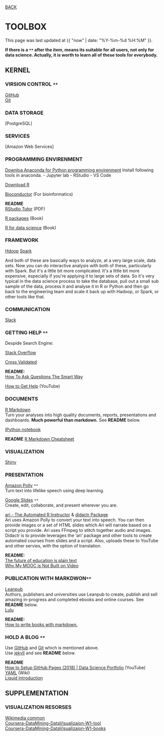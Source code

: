 [BACK](../)

# TOOLBOX
This page was last updated at {{ "now" | date: "%Y-%m-%d %H:%M" }}.
<br>

**If there is a `**` after the item, means its suitable for all users, not only for data science. Actually, it is worth to learn all of these tools for everybody.**  

## KERNEL
### VIRSION CONTROL `**`

[GitHub](https://github.com/)  
[Git](https://git-scm.com/download)  

### DATA STORAGE
[PostgreSQL]

### SERVICES
[Amazon Web Services]

### PROGRAMMING ENVIRENMENT
[Downloa Anaconda for Python programming envirenment]() Install following tools in anaconda.
    - Jupyter lab
    - RStudio
    - VS Code

[Download R](https://cran.r-project.org/)  
 
[Bioconductor](https://www.bioconductor.org/) (For bioinformatics)  

**README**  
[RStudio Tutor](https://github.com/rstudio/cheatsheets/raw/master/rstudio-ide.pdf) (PDF)  

[R packages](http://r-pkgs.had.co.nz/) (Book)  

[R for data science](https://r4ds.had.co.nz/) (Book)

### FRAMEWORK
[Hdoop]()
[Spark]()

And both of these are basically ways to analyze, at a very large scale, data sets. Now you can do interactive analysis with both of these, particularly with Spark. But it's a little bit more complicated. It's a little bit more expensive, especially if you're applying it to large sets of data. So it's very typical in the data science process to take the database, pull out a small sub sample of the data, process it and analyse it in R or Python and then go back to the engineering team and scale it back up with Hadoop, or Spark, or other tools like that.

### COMMUNICATION
[Slack]()

### GETTING HELP `**`

Despide Search Engine:

[Stack Overflow](https://stackoverflow.com/)  

[Cross Validated](https://stats.stackexchange.com/)  

**README:**  
[How To Ask Questions The Smart Way](http://www.catb.org/esr/faqs/smart-questions.html)  

[How to Get Help](https://www.youtube.com/watch?v=ZFaWxxzouCY&feature=youtu.be) (YouTube) 

### DOCUMENTS
[R Markdown](https://rmarkdown.rstudio.com/)  
Turn your analyses into high quality documents, reports, presentations and dashboards. **Much powerful than markdown.**  See **README** below.

[IPython notebook]()

**README**
[R Markdown Cheatsheet](http://www.rstudio.com/wp-content/uploads/2016/03/rmarkdown-cheatsheet-2.0.pdf) 

### VISUALIZATION

[Shiny]()

### PRESENTATION

[Amazon Polly](https://aws.amazon.com/polly/) `**`  
Turn text into lifelike speech using deep learning.  
 
[Google Slides](https://www.google.com/slides/about/) `**`    
Create, edit, collaborate, and present wherever you are.  

[ari - The Automated R Instructor](https://www.coursera.org/learn/data-scientists-tools/lecture/enUSz/why-automated-videos) & [didactr Package](https://github.com/muschellij2/didactr)   
Ari uses Amazon Polly to convert your text into speech. You can then provide images or a set of HTML slides which Ari will narrate based on a script you provide. Ari uses FFmpeg to stitch together audio and images.  
Didactr is to provide leverages the ‘ari’ package and other tools to create automated courses from slides and a script. Also, uploads these to YouTube and other servies, with the option of translation.  

**README:**  
[The future of education is plain text](https://simplystatistics.org/2017/06/13/the-future-of-education-is-plain-text/)  
[Why My MOOC is Not Built on Video](https://www.class-central.com/report/why-my-mooc-is-not-built-on-video/)  
 

### PUBLICATION WITH MARKDWON`**`
[Leanpub](https://leanpub.com/)  
Authors, publishers and universities use Leanpub to create, publish and sell amazing in-progress and completed ebooks and online courses. See **README** below.   
[Lulu]()

**README:**  
[How to write books with markdown.](https://leanpub.com/markua/read#leanpub-auto-quizzes-and-exercises)  

### HOLD A BLOG `**`
Use [GitHub](https://github.com/) and [Git](https://git-scm.com/download) which is mentioned above.   
Use [jekyll](https://jekyllrb.com/) and see **README** below.

**README**  
[How to Setup GitHub Pages (2018) | Data Science Portfolio](https://www.youtube.com/watch?v=qWrcgHwSG8M&t=329s) (YouTube)    
[YAML](https://en.wikipedia.org/wiki/YAML) (Wiki)   
[Liquid Introduction](https://shopify.github.io/liquid/basics/introduction/)

## SUPPLEMENTATION
### VISUALIZATION RESORSES

[Wikimedia common]()  
[Coursera-DataMining-DataVisualizaion-W1-tool](https://www.coursera.org/learn/datavisualization/supplement/ijZAO/resources)  
[Coursera-DataMining-DataVisualizaion-W1-books](https://www.coursera.org/learn/datavisualization/lecture/yA1Ci/1-1-1-some-books-on-data-visualization)  






